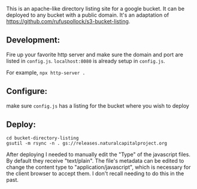 This is an apache-like directory listing site for a google bucket. It can be deployed to any bucket with a public domain.  It's an adaptation of https://github.com/rufuspollock/s3-bucket-listing.  

## Development:
Fire up your favorite http server and make sure the domain and port are listed in `config.js`.  `localhost:8080` is already setup in `config.js`.

For example, `npx http-server .`

## Configure:  
make sure `config.js` has a listing for the bucket where you wish to deploy

## Deploy: 
`cd bucket-directory-listing`  
`gsutil -m rsync -n . gs://releases.naturalcapitalproject.org`

After deploying I needed to manually edit the "Type" of the javascript files.
By default they receive "text/plain". The file's metadata can be
edited to change the content type to "application/javascript", which is
necessary for the client browser to accept them. I don't recall needing
to do this in the past.
